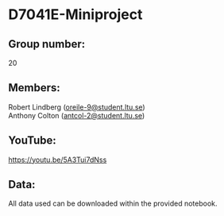 # D7041E-Miniproject
## Group number:
20

## Members:
Robert Lindberg (oreile-9@student.ltu.se)
<br>Anthony Colton (antcol-2@student.ltu.se)

## YouTube:
https://youtu.be/5A3Tui7dNss

## Data:
All data used can be downloaded within the provided notebook.
